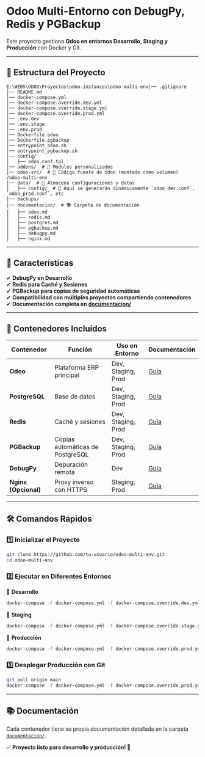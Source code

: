 # Odoo Multi-Entorno con DebugPy, Redis y PGBackup

Este proyecto gestiona **Odoo en entornos Desarrollo, Staging y Producción** con Docker y Git.

---

## 📌 **Estructura del Proyecto**

```
E:\WEBS\ODOO\Proyectos\odoo-instances\odoo-multi-env│── .gitignore
│── README.md
│── docker-compose.yml
│── docker-compose.override.dev.yml
│── docker-compose.override.stage.yml
│── docker-compose.override.prod.yml
│── .env.dev
│── .env.stage
│── .env.prod
│── Dockerfile.odoo
│── Dockerfile.pgbackup
│── entrypoint_odoo.sh
│── entrypoint_pgbackup.sh
│── config/
│   ├── odoo.conf.tpl
│── addons/  # 🔹 Módulos personalizados
│── odoo-src/  # 🔹 Código fuente de Odoo (montado como volumen)
/odoo-multi-env
│── data/  # 💾 Almacena configuraciones y datos
│   ├── config/  # 📜 Aquí se generarán dinámicamente `odoo_dev.conf`, `odoo_prod.conf`, etc
│── backups/
│── documentacion/  # 📚 Carpeta de documentación
│   ├── odoo.md
│   ├── redis.md
│   ├── postgres.md
│   ├── pgbackup.md
│   ├── debugpy.md
│   ├── nginx.md
```

---

## 🚀 **Características**
✔ **DebugPy en Desarrollo**  
✔ **Redis para Caché y Sesiones**  
✔ **PGBackup para copias de seguridad automáticas**  
✔ **Compatibilidad con múltiples proyectos compartiendo contenedores**  
✔ **Documentación completa en [documentacion/](./documentacion/)**  

---

## 📂 **Contenedores Incluidos**

| **Contenedor**  | **Función** | **Uso en Entorno** | **Documentación** |
|----------------|------------|--------------------|----------------|
| **Odoo** | Plataforma ERP principal | Dev, Staging, Prod | [Guía](./documents/odoo.md) |
| **PostgreSQL** | Base de datos | Dev, Staging, Prod | [Guía](./documents/postgres.md) |
| **Redis** | Caché y sesiones | Dev, Staging, Prod | [Guía](./documents/redis.md) |
| **PGBackup** | Copias automáticas de PostgreSQL | Dev, Staging, Prod | [Guía](./documents/pgbackup.md) |
| **DebugPy** | Depuración remota | Dev | [Guía](./documents/debugpy.md) |
| **Nginx (Opcional)** | Proxy inverso con HTTPS | Staging, Prod | [Guía](./documents/nginx.md) |

---

## 🛠 **Comandos Rápidos**

### **1️⃣ Inicializar el Proyecto**
```bash
git clone https://github.com/tu-usuario/odoo-multi-env.git
cd odoo-multi-env
```

### **2️⃣ Ejecutar en Diferentes Entornos**

🔹 **Desarrollo**  
```bash
docker-compose -f docker-compose.yml -f docker-compose.override.dev.yml up -d
```

🔹 **Staging**  
```bash
docker-compose -f docker-compose.yml -f docker-compose.override.stage.yml up -d
```

🔹 **Producción**  
```bash
docker-compose -f docker-compose.yml -f docker-compose.override.prod.yml up -d
```

### **3️⃣ Desplegar Producción con Git**
```bash
git pull origin main
docker-compose -f docker-compose.yml -f docker-compose.override.prod.yml up -d --build
```

---

## 📚 **Documentación**

Cada contenedor tiene su propia documentación detallada en la carpeta [`documentacion/`](./documentacion/).

✅ **Proyecto listo para desarrollo y producción! 🚀**
